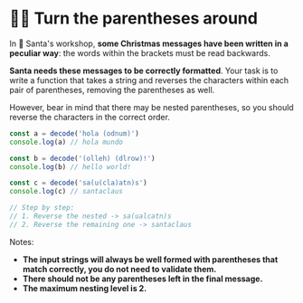 # 😵‍💫 Turn the parentheses around
In 🎅 Santa's workshop, **some Christmas messages have been written in a peculiar way**: the words within the brackets must be read backwards.

**Santa needs these messages to be correctly formatted**. Your task is to write a function that takes a string and reverses the characters within each pair of parentheses, removing the parentheses as well.

However, bear in mind that there may be nested parentheses, so you should reverse the characters in the correct order.

```js
const a = decode('hola (odnum)')
console.log(a) // hola mundo

const b = decode('(olleh) (dlrow)!')
console.log(b) // hello world!

const c = decode('sa(u(cla)atn)s')
console.log(c) // santaclaus

// Step by step:
// 1. Reverse the nested -> sa(ualcatn)s
// 2. Reverse the remaining one -> santaclaus
```

Notes:

- **The input strings will always be well formed with parentheses that match correctly, you do not need to validate them.**
- **There should not be any parentheses left in the final message.**
- **The maximum nesting level is 2.**